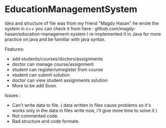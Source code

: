 # EducationManagementSystem
Idea and structure of file was from my friend "Magdy Hasan" he wrote the system in c++ you can check it from here :
  github.com/magdy-hasan/education-management-system
I re-implemented it in Java for more practice on java and be familiar with java syntax.

Features:
  - add students/courses/doctors/assignments
  - doctor can manage course/assignment
  - student can register/unregister from course
  - student can submit solution
  - doctor can view student assignments solution
  - More to be add Soon.
  
Issues :
  - Can't write data to file. ( data written in files cause problems so it's works only in the data in files write now, i'll give more time to solve it )
  - Not commented code.
  - Bad structure and code formate.


